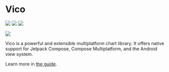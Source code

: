 # Vico

![](https://img.shields.io/maven-central/v/com.hussenyehya.vico/core)
![](https://img.shields.io/github/actions/workflow/status/patrykandpatrick/vico/build.yml?branch=master)
![](https://kotlin-version.aws.icerock.dev/kotlin-version?group=com.hussenyehya.vico&name=core)

![](https://patrykandpatrick.com/vico/images/cover.png)

Vico is a powerful and extensible multiplatform chart library. It offers native support for Jetpack
Compose, Compose Multiplatform, and the Android view system.

Learn more in [the guide](https://patrykandpatrick.com/vico/guide).
